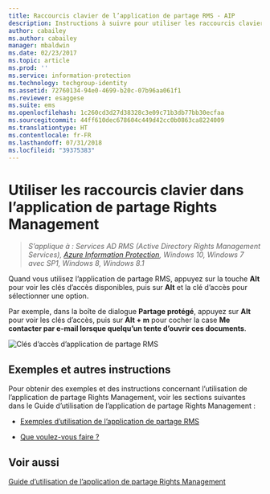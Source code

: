```yaml
---
title: Raccourcis clavier de l’application de partage RMS - AIP
description: Instructions à suivre pour utiliser les raccourcis clavier avec l’application de partage RMS pour Windows.
author: cabailey
ms.author: cabailey
manager: mbaldwin
ms.date: 02/23/2017
ms.topic: article
ms.prod: ''
ms.service: information-protection
ms.technology: techgroup-identity
ms.assetid: 72760134-94e0-4699-b20c-07b96aa061f1
ms.reviewer: esaggese
ms.suite: ems
ms.openlocfilehash: 1c260cd3d27d38328c3e09c71b3db77bb30ecfaa
ms.sourcegitcommit: 44ff610dec678604c449d42cc0b0863ca8224009
ms.translationtype: HT
ms.contentlocale: fr-FR
ms.lasthandoff: 07/31/2018
ms.locfileid: "39375383"
---
```

# <a name="use-keyboard-shortcuts-in-the-rights-management-sharing-application"></a>Utiliser les raccourcis clavier dans l’application de partage Rights Management

>*S’applique à : Services AD RMS (Active Directory Rights Management Services), [Azure Information Protection](https://azure.microsoft.com/pricing/details/information-protection), Windows 10, Windows 7 avec SP1, Windows 8, Windows 8.1*

Quand vous utilisez l’application de partage RMS, appuyez sur la touche **Alt** pour voir les clés d’accès disponibles, puis sur **Alt** et la clé d’accès pour sélectionner une option.

Par exemple, dans la boîte de dialogue **Partage protégé**, appuyez sur **Alt** pour voir les clés d’accès, puis sur **Alt + m** pour cocher la case **Me contacter par e-mail lorsque quelqu’un tente d’ouvrir ces documents**.

![Clés d’accès d’application de partage RMS](../media/ADRMS_MSRMSApp_AccessKeys.png)

## <a name="examples-and-other-instructions"></a>Exemples et autres instructions
Pour obtenir des exemples et des instructions concernant l’utilisation de l’application de partage Rights Management, voir les sections suivantes dans le Guide d’utilisation de l’application de partage Rights Management :

-   [Exemples d’utilisation de l’application de partage RMS](sharing-app-user-guide.md#examples-for-using-the-rms-sharing-application)

-   [Que voulez-vous faire ?](sharing-app-user-guide.md#what-do-you-want-to-do)

## <a name="see-also"></a>Voir aussi
[Guide d’utilisation de l’application de partage Rights Management](sharing-app-user-guide.md)
